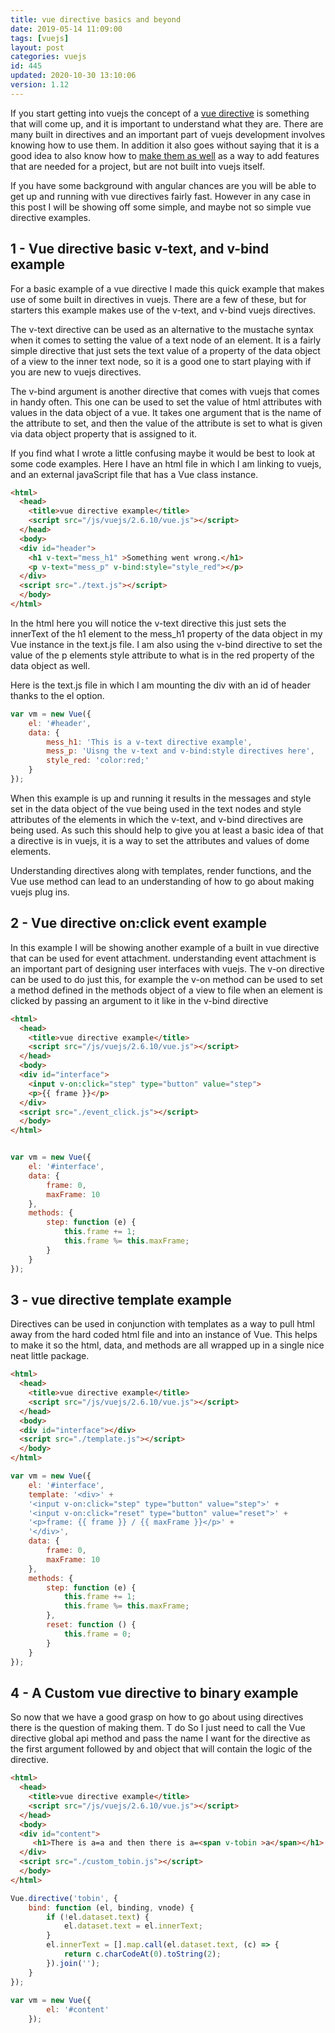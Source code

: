```yaml
---
title: vue directive basics and beyond
date: 2019-05-14 11:09:00
tags: [vuejs]
layout: post
categories: vuejs
id: 445
updated: 2020-10-30 13:10:06
version: 1.12
---
```


If you start getting into vuejs the concept of a [vue directive](https://012.vuejs.org/guide/directives.html) is something that will come up, and it is important to understand what they are. There are many built in directives and an important part of vuejs development involves knowing how to use them. In addition it also goes without saying that it is a good idea to also know how to [make them as well](https://vuejs.org/v2/guide/custom-directive.html) as a way to add features that are needed for a project, but are not built into vuejs itself. 

If you have some background with angular chances are you will be able to get up and running with vue directives fairly fast. However in any case in this post I will be showing off some simple, and maybe not so simple vue directive examples.

<!-- more -->

## 1 - Vue directive basic v-text, and v-bind example

For a basic example of a vue directive I made this quick example that makes use of some built in directives in vuejs. There are a few of these, but for starters this example makes use of the v-text, and v-bind vuejs directives. 

The v-text directive can be used as an alternative to the mustache syntax when it comes to setting the value of a text node of an element. It is a fairly simple directive that just sets the text value of a property of the data object of a view to the inner text node, so it is a good one to start playing with if you are new to vuejs directives. 

The v-bind argument is another directive that comes with vuejs that comes in handy often. This one can be used to set the value of html attributes with values in the data object of a vue. It takes one argument that is the name of the attribute to set, and then the value of the attribute is set to what is given via data object property that is assigned to it.

If you find what I wrote a little confusing maybe it would be best to look at some code examples. Here I have an html file in which I am linking to vuejs, and an external javaScript file that has a Vue class instance.

```html
<html>
  <head>
    <title>vue directive example</title>
    <script src="/js/vuejs/2.6.10/vue.js"></script>
  </head>
  <body>
  <div id="header">
    <h1 v-text="mess_h1" >Something went wrong.</h1>
    <p v-text="mess_p" v-bind:style="style_red"></p>
  </div>
  <script src="./text.js"></script>
  </body>
</html>
```

In the html here you will notice the v-text directive this just sets the innerText of the h1 element to the mess_h1 property of the data object in my Vue instance in the text.js file. I am also using the v-bind directive to set the value of the p elements style attribute to what is in the red property of the data object as well.

Here is the text.js file in which I am mounting the div with an id of header thanks to the el option.

```js
var vm = new Vue({
    el: '#header',
    data: {
        mess_h1: 'This is a v-text directive example',
        mess_p: 'Uisng the v-text and v-bind:style directives here',
        style_red: 'color:red;'
    }
});
```

When this example is up and running it results in the messages and style set in the data object of the vue being used in the text nodes and style attributes of the elements in which the v-text, and v-bind directives are being used. As such this should help to give you at least a basic idea of that a directive is in vuejs, it is a way to set the attributes and values of dome elements.

Understanding directives along with templates, render functions, and the Vue use method can lead to an understanding of how to go about making vuejs plug ins.

## 2 - Vue directive on:click event example

In this example I will be showing another example of a built in vue directive that can be used for event attachment. understanding event attachment is an important part of designing user interfaces with vuejs. The v-on directive can be used to do just this, for example the v-on method can be used to set a method defined in the methods object of a view to file when an element is clicked by passing an argument to it like in the v-bind directive

```html
<html>
  <head>
    <title>vue directive example</title>
    <script src="/js/vuejs/2.6.10/vue.js"></script>
  </head>
  <body>
  <div id="interface">
    <input v-on:click="step" type="button" value="step">
    <p>{{ frame }}</p>
  </div>
  <script src="./event_click.js"></script>
  </body>
</html>
```

```js

var vm = new Vue({
    el: '#interface',
    data: {
        frame: 0,
        maxFrame: 10
    },
    methods: {
        step: function (e) {
            this.frame += 1;
            this.frame %= this.maxFrame;
        }
    }
});
```

## 3 - vue directive template example

Directives can be used in conjunction with templates as a way to pull html away from the hard coded html file and into an instance of Vue. This helps to make it so the html, data, and methods are all wrapped up in a single nice neat little package.

```html
<html>
  <head>
    <title>vue directive example</title>
    <script src="/js/vuejs/2.6.10/vue.js"></script>
  </head>
  <body>
  <div id="interface"></div>
  <script src="./template.js"></script>
  </body>
</html>
```

```js
var vm = new Vue({
    el: '#interface',
    template: '<div>' +
    '<input v-on:click="step" type="button" value="step">' +
    '<input v-on:click="reset" type="button" value="reset">' +
    '<p>frame: {{ frame }} / {{ maxFrame }}</p>' +
    '</div>',
    data: {
        frame: 0,
        maxFrame: 10
    },
    methods: {
        step: function (e) {
            this.frame += 1;
            this.frame %= this.maxFrame;
        },
        reset: function () {
            this.frame = 0;
        }
    }
});
```

## 4 - A Custom vue directive to binary example

So now that we have a good grasp on how to go about using directives there is the question of making them. T do So I just need to call the Vue directive global api method and pass the name I want for the directive as the first argument followed by and object that will contain the logic of the directive.

```html
<html>
  <head>
    <title>vue directive example</title>
    <script src="/js/vuejs/2.6.10/vue.js"></script>
  </head>
  <body>
  <div id="content">
     <h1>There is a=a and then there is a=<span v-tobin >a</span></h1>
  </div>
  <script src="./custom_tobin.js"></script>
  </body>
</html>
```

```js
Vue.directive('tobin', {
    bind: function (el, binding, vnode) {
        if (!el.dataset.text) {
            el.dataset.text = el.innerText;
        }
        el.innerText = [].map.call(el.dataset.text, (c) => {
            return c.charCodeAt(0).toString(2);
        }).join('');
    }
});
 
var vm = new Vue({
        el: '#content'
    });
```